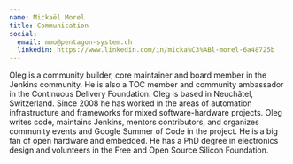 ```yaml
---
name: Mickaël Morel
title: Communication
social:
  email: mmo@pentagon-system.ch
  linkedin: https://www.linkedin.com/in/micka%C3%ABl-morel-6a48725b
---
```


Oleg is a community builder, core maintainer and board member in the Jenkins community. 
He is also a TOC member and community ambassador in the Continuous Delivery Foundation. 
Oleg is based in Neuchâtel, Switzerland.
Since 2008 he has worked in the areas of automation infrastructure and frameworks for mixed software-hardware projects.
Oleg writes code, maintains Jenkins, mentors contributors, and organizes community events and Google Summer of Code in the project.
He is a big fan of open hardware and embedded.
He has a PhD degree in electronics design and volunteers in the Free and Open Source Silicon Foundation.
